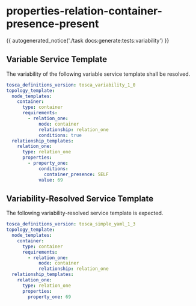 # properties-relation-container-presence-present

{{ autogenerated_notice('./task docs:generate:tests:variability') }}


## Variable Service Template

The variability of the following variable service template shall be resolved.

```yaml linenums="1"
tosca_definitions_version: tosca_variability_1_0
topology_template:
  node_templates:
    container:
      type: container
      requirements:
        - relation_one:
            node: container
            relationship: relation_one
            conditions: true
  relationship_templates:
    relation_one:
      type: relation_one
      properties:
        - property_one:
            conditions:
              container_presence: SELF
            value: 69
```




## Variability-Resolved Service Template

The following variability-resolved service template is expected.

```yaml linenums="1"
tosca_definitions_version: tosca_simple_yaml_1_3
topology_template:
  node_templates:
    container:
      type: container
      requirements:
        - relation_one:
            node: container
            relationship: relation_one
  relationship_templates:
    relation_one:
      type: relation_one
      properties:
        property_one: 69
```

